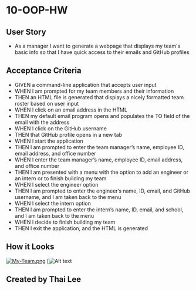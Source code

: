 # 10-OOP-HW
## User Story
- As a manager
I want to generate a webpage that displays my team's basic info
so that I have quick access to their emails and GitHub profiles

## Acceptance Criteria
- GIVEN a command-line application that accepts user input
- WHEN I am prompted for my team members and their information
- THEN an HTML file is generated that displays a nicely formatted team roster based on user input
- WHEN I click on an email address in the HTML
- THEN my default email program opens and populates the TO field of the email with the address
- WHEN I click on the GitHub username
- THEN that GitHub profile opens in a new tab
- WHEN I start the application
- THEN I am prompted to enter the team manager’s name, employee ID, email address, and office number
- WHEN I enter the team manager’s name, employee ID, email address, and office number
- THEN I am presented with a menu with the option to add an engineer or an intern or to finish building my team
- WHEN I select the engineer option
- THEN I am prompted to enter the engineer’s name, ID, email, and GitHub username, and I am taken back to the menu
- WHEN I select the intern option
- THEN I am prompted to enter the intern’s name, ID, email, and school, and I am taken back to the menu
- WHEN I decide to finish building my team
- THEN I exit the application, and the HTML is generated

## How it Looks
[![My-Team.png](https://i.postimg.cc/xqDqCKfR/My-Team.png)](https://postimg.cc/0Kn9XKJM)
[![Alt text](https://drive.google.com/file/d/1SL4mDOmKPkJ-uRTLzrTvgZlzm12pB2-Y/view)


## 
## Created by Thai Lee
